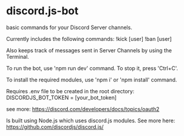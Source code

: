 # discord.js-bot
basic commands for your Discord Server channels.


Currently includes the following commands:
  !kick [user]
  !ban [user]
  
Also keeps track of messages sent in Server Channels by using the Terminal.

To run the bot, use 'npm run dev' command.
To stop it, press 'Ctrl+C'.

To install the required modules, use 'npm i' or 'npm install' command.

Requires .env file to be created in the root directory:
  DISCORDJS_BOT_TOKEN = [your_bot_token]
  
  see more: https://discord.com/developers/docs/topics/oauth2


Is built using Node.js which uses discord.js modules.
See more here: https://github.com/discordjs/discord.js/

